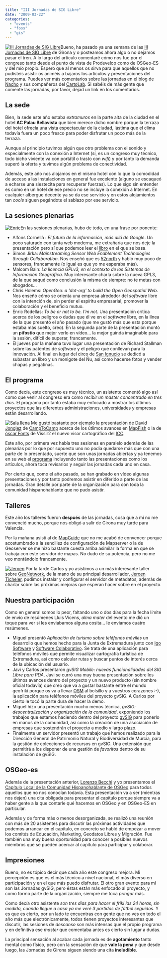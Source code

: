 ```yaml
---
title: "III Jornadas de SIG Libre"
date: "2009-03-22"
categories: 
  - "events"
  - "foss"
  - "gis"
---
```


[![III Jornadas de SIG Libre](images/3jornadas.png)](http://www.sigte.udg.es/jornadassiglibre/)Bueno, ha pasado ya una semana de las [III Jornadas de SIG Libre](http://www.sigte.udg.es/jornadassiglibre/) de Girona y o posteamos ahora algo o no dejamos pasar el tren. A lo largo del artículo comentaré cómo nos fue por el congreso tanto desde el punto de vista de Prodevelop como de OSGeo-ES y del mío propio. Espero que al menos os sirva para que aquellos que no pudisteis asistir os animéis a bajaros los artículos y presentaciones del programa. Puedes ver más comentarios sobre las jornadas en el blog de [Nacho](http://libresig.blogspot.com/2009/03/comentarios-sobre-las-iii-jornadas-sig.html) y sus compañeros del [CartoLab](http://cartolab.udc.es/). Si sabéis de más gente que comente las jornadas, por favor, dejad un link en los comentarios. 

## La sede

Bien, la sede este año estaba _extramuros_ en la parte alta de la ciudad en el hotel **AC Palau Bellavista** que bien merece dicho nombre porque la terraza del hotel ofrecía una vista espectacular de la ciudad, lástima que el clima todavía fuera un poco fresco para poder disfrutar un poco más de la terraza.

Aunque al principio tuvimos algún que otro problema con el sonido y especialmente con la conexión a Internet (sí, es un congreso muy técnico, todo bicho viviente va con portátil o trasto con _wifi_) y por tanto la demanda superó la oferta y tuvimos algún problema de conectividad.

Además, este año nos alojamos en el mismo hotel con lo que la comodidad de acceso a las instalaciones en general fue excelente (alguno se escaqueó a echarse una siestecita para recuperar fuerzas). Lo que sigo sin entender es como en un hotel de ese precio no se incluye la conexión a Internet. En cualquier albergue decente ya se da ese servicio y en estos alojamientos tan _cools_ siguen pegándote el sablazo por ese servicio.

## La sesiones plenarias

[![Enric](images/3376715286_9a239e1f4b_m.jpg)](http://farm4.static.flickr.com/3579/3376715286_9a239e1f4b_b.jpg "Enric por XuRxO, en Flickr")En las sesiones plenarias, hubo de todo, en una frase por ponente:

- Alfons Cornellà : _El futuro de la información, más allá de Google_. Un poco saturado con tanta web moderna, me extrañaría que nos deje la presentación pero sí que podemos leer el [libro](http://www.infonomia.com/blog/libros.php) en el que se basa.
- Simon Jirka: _Mainstreaming Sensor Web Enablement Technologies through Collaboration_. Nos enseñó que es [52north](http://52north.org/) y habló muy poco de sensores, francamente (o igual es que yo me esperaba más).
- Malcom Bain: _La licencia GPLv3, en el contexto de los Sistemas de Información Geográfica_. Muy interesante charla sobre la nueva GPL3, de la que saqué como conclusión la misma de siempre: no te metas con abogados...
- Chris Holems: _OpenGeo: a 'dot-org' to build the Open Geospatial Web_. Nos enseñó cómo se orienta una empresa alrededor del _software_ libre con la intención de, sin perder el espíritu empresarial, promover la colaboración y el beneficio mutuo.
- Enric Rodellas: _To be or not to be. I'm not_. Una presentación crítica acerca de los peligros o dudas que él ve en el _software_ libre, en la línea de la que presentó el año pasado (que me gustó más que esta porque estaba más suelto, creo). En la segunda parte de la presentación montó un **pifostio** que mejor verlo en vídeo... la mejor guinda imaginable para la sesión, difícil de superar, francamente.
- El jueves por la mañana tuvo lugar una presentación de Richard Stallman sobre las patentes de _software_ y el peligro que conllevan para la innovación. Al final en lugar del circo de [San Ignucio](http://es.wikipedia.org/wiki/San_Ignucio) se dedicó a subastar un libro y un monigote del Ñu, así como hacerse fotos y vender chapas y pegatinas.

## El programa

Como decía, este congreso es muy técnico, un asistente comentó algo así como que venir al congreso era como _recibir un master concentrado en tres días_. El programa por tanto estaba muy enfocado a mostrar los últimos proyectos que las diferentes administraciones, universidades y empresas están desarrollando.

[![Sala llena](images/3375907195_da7b8053ac_m.jpg)](http://farm4.static.flickr.com/3422/3375907195_da7b8053ac_b.jpg "Sala llena por XuRxO, en Flickr") Me gustó bastante por ejemplo la presentación de [David Jonglez](http://www.sigte.udg.es/jornadassiglibre/uploads/Presentaciones/Pres_16.pdf) de [CampToCamp](http://www.camptocamp.com) acerca de los útlimos avances en [MapFish](http://trac.mapfish.org/trac/mapfish/wiki) o la de [óscar Fonts](http://www.sigte.udg.es/jornadassiglibre/uploads/Presentaciones/Pres_19.odp) de Vissir2 el nuevo visor cartográfico del [ICC](http://www.icc.cat).

Este año, por primera vez había tres sesiones en paralelo además de las plenarias por lo que por supuesto uno no podía quedarse más que con una parte de lo presentado, suerte que son unas jornadas abiertas y ya tenemos en su web el [programa](http://www.sigte.udg.es/jornadassiglibre/index.php?page=jornadas) incluyendo tanto las presentaciones como los artículos, ahora toca revisarlos y seguir las jornadas cada uno en casa.

Por cierto que, como el año pasado, se han grabado en vídeo algunas presentaciones y por tanto podremos asistir en diferido a parte de las jornadas. Gran detalle por parte de la organización para con toda la comunidad hispanohablante que no pudo asistir.

## Talleres

Este año los talleres fueron **después** de las jornadas, cosa que a mí no me convenció mucho, porque nos obligó a salir de Girona muy tarde para Valencia.

Por la mañana asistí al de [MapGuide](http://mapguide.osgeo.org/) que no me acabó de convencer porque acostumbrado a la sencillez de configuración de Mapserver o la de Geoserver se me hizo bastante cuesta arriba asimilar la forma en que se trabaja con este servidor de mapas. No dudo de su potencia, pero no me veo montándolo francamente.

[![Jeroen](images/3375918825_80dd56c33f_m.jpg)](http://farm4.static.flickr.com/3422/3375918825_80dd56c33f_b.jpg "Jeroen por XuRxO, en Flickr") Por la tarde Carlos y yo asistimos a un más interesante taller sobre [GeoNetwork](http://geonetwork-opensource.org/), de la mano de su principal desarrollador, [Jeroen Ticheler](http://www.geocat.net), pudimos instalar y configurar el servidor de metadatos, además de charlar sobre las próximas mejoras que esperan hacer sobre en el proyecto.

## Nuestra participación

Como en general somos lo peor, faltando uno o dos días para la fecha límite de envío de resúmenes Lluis Vicens, _alma mater_ del evento me dió un toque para ver si les enviabamos alguna cosita... le enviamos cuatro resúmenes.

- Miguel presentó _Aplicación de turismo sobre teléfonos móviles_ un desarrollo que hemos hecho para la Junta de Extremadura junto con [Igo Software](http://www.igosoftware.es/) y [Software Colaborativo](http://scolab.es/). Se trata de una aplicación para teléfonos móviles que permite visualizar cartografía turística de Extremadura, así como calcular rutas y buscar puntos de interés cerca de la ubicación del usuario.
- Javi y Carlos presentaron _gvSIG Mobile: nuevas funcionalidades del SIG Libre para PDA_. Javi se curró una muy buena presentación sobre los últimos avances dentro del proyecto y un nuevo producto (sin nombre oficial todavía) que creo que va a gustar bastante entre el mundo geofriki porque os va a llevar [OSM](http://www.openstreetmap.org) al bolsillo y a vuestros corazones :-), la aplicación para teléfonos móviles del proyecto gvSIG. A Carlos por cierto le tocó la parte dura de hacer la demo.
- Miguel hizo una presentación mucho menos técnica, _gvSIG: descentralización y organización de la comunidad_, exponiendo los trabajos que estamos haciendo dentro del proyecto [gvSIG](http://gvsig.org) para ponerlo en manos de la comunidad, así como la creación de una asociación de empresas que sostendrán el proyecto a medio y largo plazo.
- Finalmente un servidor presentó un trabajo que hemos realizado para la Dirección General de Patrimonio Natural y Biodiversidad de Murcia, para la gestión de colecciones de recursos en gvSIG. Una extensión que permitirá a los disponer de una gestión de _favoritos_ dentro de su instalación de gvSIG.

## OSGeo-es

Además de la presentación anterior, [Lorenzo Becchi](http://www.ominiverdi.org) y yo presentamos el [Capítulo Local de la Comunidad Hispanohablante de OSGeo](http://es.osgeo.org) para todos aquellos que no nos conocían todavía. Esta presentación va a ser (mientras nos dejen) una cita obligada para presentar el capítulo porque siempre va a haber gente a la que contarle qué hacemos en OSGeo y en OSGeo-ES en particular.

Además y de forma más o menos desorganizada, se realizó una reunión con más de 20 asistentes para discutir las próximas actividades que podemos arrancar en el capítulo, en concreto se habló de empezar a mover los comités de Educación, Marketing, Geodatos Libres y Migración. Fue también una muy buena oportunidad para conocer a posibles nuevos miembros que se pueden acercar al capítulo para participar y colaborar.

## Impresiones

Bueno, no es tópico decir que cada año este congreso mejora. Mi percepción es que es el más técnico a nivel nacional, el más diverso en participación y en el que más puedo disfrutar. El otro gran evento para mí son las Jornadas gvSIG, pero éstas están más enfocado al proyecto, y como formo parte de la organización, siempre me toca _pringar_ más.

Como decía otro asistente _son tres días para hacer el friki las 24 horas, sin medida, cuando llegue a casa ya me veré 3 partidos de fútbol seguidos_. Y es que es cierto, por un lado te encuentras con gente que no ves en todo el año más que electrónicamente, todos tienen proyectos interesantes que discutir, las sesiones de _descanso_ son más intensas que el propio programa y en definitiva ese _master_ que comentaba antes es cierto sin lugar a dudas.

La principal sensación al acabar cada jornada es de **agotamiento** tanto mental como físico, pero con la sensación de que **vale la pena** y que desde luego, las Jornadas de Girona siguen siendo una cita **ineludible**.
